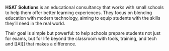 **HSAT Solutions** is an educational consultancy that works with small schools to help them offer better learning experiences. They focus on blending education with modern technology, aiming to equip students with the skills they’ll need in the real world.

Their goal is simple but powerful: to help schools prepare students not just for exams, but for life beyond the classroom with tools, training, and tech and [[AI]] that makes a difference.
